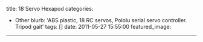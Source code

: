 title: 18 Servo Hexapod
categories:
  - Other
blurb: 'ABS plastic, 18 RC servos, Pololu serial servo controller. Tripod gait'
tags: []
date: 2011-05-27 15:55:00
featured_image:
---
